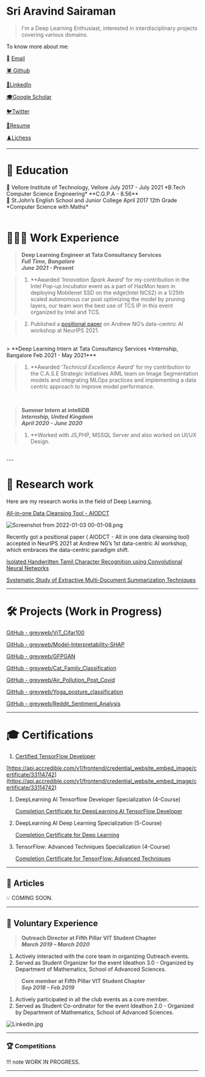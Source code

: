 # Sri Aravind Sairaman

> I'm a Deep Learning Enthusiast, interested in interdisciplinary projects covering various domains.
> 

To know more about me:

📧 [Email](mailto:sriairwind@gmail.com)

[🕷️ Github](https://github.com/greyweb)

[🔗LinkedIn](https://www.linkedin.com/in/sriaravinds/)

[🎓Google Scholar](https://scholar.google.com/citations?user=8V-7KKMAAAAJ&hl=en)

[🐦Twitter](https://mobile.twitter.com/Sri_Aravind_)

[📃Resume](https://drive.google.com/file/d/1yK9U1AHlorNu_HdcLD2_aCn56Gu55Npx/view?usp=sharing)

[♟️Lichess](https://lichess.org/@/Sri_18)

---

# 🏫 Education

<aside>
📖 Vellore Institute of Technology, Vellore                                                    July 2017 - July 2021
*B.Tech Computer Science Engineering*
**C.G.P.A - 8.56**

</aside>

<aside>
📖 St.John’s English School and Junior College                                                         April 2017
12th Grade
*Computer Science with Maths*

</aside>
<br>

# 👨🏽‍💻 Work Experience

> **Deep Learning Engineer at Tata Consultancy Services  
*Full Time, Bangalore                   
June 2021 - Present***

> 1. **Awarded ‘*Innovation Spark Award*’ for my contribution in the Intel Pop-up Incubator event as a part of HazMon team in deploying Mobilenet SSD on the edge(Intel NCS2) in a 1/25th scaled autonomous car post optimizing the model by pruning layers, our team won the best use of TCS IP in this event organized by Intel and TCS.

> 2. Published a [positional paper](https://datacentricai.org/papers/87_CameraReady_Camera_Ready_Version_Final_Draft_DCAI.pdf) on Andrew NG’s data-centric AI workshop at NeurIPS 2021.

<br>
> **Deep Learning Intern at Tata Consultancy Services  
*Internship, Bangalore                   
Feb 2021 - May 2021***

>1.  **Awarded ‘*Technical Excellence Award*’ for my contribution  to the C.A.S.E Strategic Initiatives AIML team on Image Segmentation models and integrating MLOps practices and implementing a data centric approach to improve model performance.

<br>

> **Summer Intern at intelliDB  
*Internship, United Kingdom          
April 2020 - June 2020***

>1. **Worked with JS,PHP, MSSQL Server and also worked on UI/UX Design.
> 
<br>
---

# 🚀 Research work

Here are my research works in the field of Deep Learning.

[All-in-one Data Cleansing Tool - AIODCT](https://slideslive.com/38971865/allinone-data-cleansing-tool-aiodct?ref=speaker-96614)

![Screenshot from 2022-01-03 00-01-08.png](Sri%20Aravind%20Sairaman%20d8f983c7d07f40119e785bd8200438fc/Screenshot_from_2022-01-03_00-01-08.png)

[](https://datacentricai.org/papers/87_CameraReady_Camera_Ready_Version_Final_Draft_DCAI.pdf)

Recently got a positional paper ( AIODCT - All in one data cleansing tool) accepted in NeurIPS 2021 at Andrew NG’s 1st data-centric AI workshop, which embraces the data-centric paradigm shift.

[Isolated Handwritten Tamil Character Recognition using Convolutional Neural Networks](https://ieeexplore.ieee.org/abstract/document/9315945)

[Systematic Study of Extractive Multi-Document Summarization Techniques](https://ieeexplore.ieee.org/document/9297657)

---

# 🛠️ Projects (Work in Progress)

[GitHub - greyweb/ViT_Cifar100](https://github.com/greyweb/ViT_Cifar100)

[GitHub - greyweb/Model-Interpretability-SHAP](https://github.com/greyweb/Model-Interpretability-SHAP)

[GitHub - greyweb/GFPGAN](https://github.com/greyweb/GFPGAN)

[GitHub - greyweb/Cat_Family_Classification](https://github.com/greyweb/Cat_Family_Classification)

[GitHub - greyweb/Air_Pollution_Post_Covid](https://github.com/greyweb/Air_Pollution_Post_Covid)

[GitHub - greyweb/Yoga_posture_classification](https://github.com/greyweb/Yoga_posture_classification)

[GitHub - greyweb/Reddit_Sentiment_Analysis](https://github.com/greyweb/Reddit_Sentiment_Analysis)

---

# 🎓 Certifications

1. [Certified TensorFlow Developer](https://www.credential.net/b68ae5c1-4204-4465-a0b2-24a1a8b442b5#gs.lgu9ul)

[https://api.accredible.com/v1/frontend/credential_website_embed_image/certificate/33114742](https://api.accredible.com/v1/frontend/credential_website_embed_image/certificate/33114742)

1. DeepLearning AI Tensorflow Developer Specialization (4-Course)
    
    [Completion Certificate for DeepLearning.AI TensorFlow Developer](https://coursera.org/share/6875578f28942bbd32fc50c2722dd719)
    
2. DeepLearning AI Deep Learning Specialization (5-Course)
    
    [Completion Certificate for Deep Learning](https://coursera.org/share/3540c5d9abc2e3e889eb4f08111f1bf2)
    
3. TensorFlow: Advanced Techniques Specialization (4-Course)
    
    [Completion Certificate for TensorFlow: Advanced Techniques](https://www.coursera.org/account/accomplishments/specialization/ATYDK57F6EPT?utm_source=link&utm_medium=certificate&utm_content=cert_image&utm_campaign=sharing_cta&utm_product=s12n)
    
     
    

---

## 📄 Articles

<aside>
💡 COMING SOON.

</aside>

---

## 🤝 Voluntary Experience

> **Outreach Director at Fifth Pillar VIT Student Chapter              
*March 2019 – March 2020***

1.  Actively interacted with the core team in organizing Outreach events.
2. Served as Student Organizer for the event Ideathon 3.0 - Organized by Department of Mathematics, School of Advanced Sciences.
> 

> **Core member at Fifth Pillar VIT Student Chapter              
*Sep 2018 – Feb 2019***

1. Actively participated in all the club events as a core member. 
2. Served as Student Co-ordinator for the event Ideathon 2.0 - Organized by Department of Mathematics, School of Advanced Sciences.
> 

![Linkedin.jpg](Sri%20Aravind%20Sairaman%20d8f983c7d07f40119e785bd8200438fc/Linkedin.jpg)

---

### 🏆 Competitions

<aside>
!!! note
        WORK IN PROGRESS.

</aside>

---